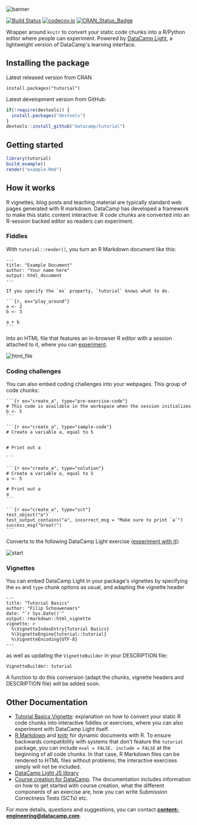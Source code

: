 ![banner](https://s3.amazonaws.com/assets.datacamp.com/img/github/content-engineering-repos/tutorial_banner_v2.png)

[![Build Status](https://api.travis-ci.org/datacamp/tutorial.svg?branch=master)](https://travis-ci.org/datacamp/tutorial)
[![codecov.io](https://codecov.io/github/datacamp/tutorial/coverage.svg?branch=master)](https://codecov.io/github/datacamp/tutorial?branch=master)
[![CRAN_Status_Badge](http://www.r-pkg.org/badges/version/tutorial)](http://cran.r-project.org/package=tutorial)

Wrapper around `knitr` to convert your static code chunks into a R/Python editor where people can experiment. Powered by [DataCamp Light](https://www.github.com/datacamp/datacamp-light), a lightweight version of DataCamp's learning interface.

## Installing the package

Latest released version from CRAN

```
install.packages("tutorial")
```

Latest development version from GitHub:

```R
if(!require(devtools)) {
  install.packages("devtools")
}
devtools::install_github("datacamp/tutorial")
```

## Getting started

```R
library(tutorial)
build_example()
render("example.Rmd")
```

## How it works

R vignettes, blog posts and teaching material are typically standard web pages generated with R markdown. DataCamp has developed a framework to make this static content interactive: R code chunks are converted into an R-session backed editor so readers can experiment.

### Fiddles

With `tutorial::render()`, you turn an R Markdown document like this:   

    ---
    title: "Example Document"
    author: "Your name here"
    output: html_document
    ---

    If you specify the `ex` property, `tutorial` knows what to do.

    ```{r, ex="play_around"}
    a <- 2
    b <- 3

    a + b
    ```

Into an HTML file that features an in-browser R editor with a session attached to it, where you can [experiment](https://cran.r-project.org/web/packages/tutorial/vignettes/tutorial-basics.html#fiddles).

![html_file](https://s3.amazonaws.com/assets.datacamp.com/img/github/content-engineering-repos/tutorial_html_file.png)

### Coding challenges

You can also embed coding challenges into your webpages. This group of code chunks:

    ```{r ex="create_a", type="pre-exercise-code"}
    # This code is available in the workspace when the session initializes
    b <- 5
    ```
    
    ```{r ex="create_a", type="sample-code"}
    # Create a variable a, equal to 5
    
    
    # Print out a
    
    ```
    
    ```{r ex="create_a", type="solution"}
    # Create a variable a, equal to 5
    a <- 5
    
    # Print out a
    a
    ```
    
    ```{r ex="create_a", type="sct"}
    test_object("a")
    test_output_contains("a", incorrect_msg = "Make sure to print `a`")
    success_msg("Great!")
    ```
    

Converts to the following DataCamp Light exercise ([experiment with it](https://cran.r-project.org/web/packages/tutorial/vignettes/tutorial-basics.html#interactive-exercises)):

![start](https://s3.amazonaws.com/assets.datacamp.com/img/github/content-engineering-repos/tutorial1_start.png)

### Vignettes

You can embed DataCamp Light in your package's vignettes by specifying the `ex` and `type` chunk options as usual, and adapting the vignette header

    ---
    title: "Tutorial Basics"
    author: "Filip Schouwenaars"
    date: "`r Sys.Date()`"
    output: rmarkdown::html_vignette
    vignette: >
      %\VignetteIndexEntry{Tutorial Basics}
      %\VignetteEngine{tutorial::tutorial}
      %\VignetteEncoding{UTF-8}
    ---

as well as updating the `VignetteBuilder` in your DESCRIPTION file:

    VignetteBuilder: tutorial
    
A function to do this conversion (adapt the chunks, vignette headers and DESCRIPTION file) will be added soon.

## Other Documentation

- [Tutorial Basics Vignette](https://cran.r-project.org/web/packages/tutorial/vignettes/tutorial-basics.html): explanation on how to convert your static R code chunks into interactive fiddles or exercises, where you can also experiment with DataCamp Light itself.
- [R Markdown](http://rmarkdown.rstudio.com/) and [knitr](http://yihui.name/knitr/) for dynamic documents with R. To ensure backwards compatibility with systems that don't feature the `tutorial` package, you can include `eval = FALSE, include = FALSE` at the beginning of all code chunks. In that case, R Markdown files can be rendered to HTML files without problems; the interactive exercises simply will not be included.
- [DataCamp Light JS library](https://www.github.com/datacamp/datacamp-light)
- [Course creation for DataCamp](https://www.datacamp.com/teach/documentation). The documentation includes information on how to get started with course creation, what the different components of an exercise are, how you can write Submission Correctness Tests (SCTs) etc.

For more details, questions and suggestions, you can contact <b>content-engineering@datacamp.com</b>.

